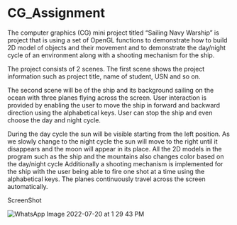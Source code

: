 # CG_Assignment

The computer graphics (CG) mini project titled “Sailing Navy Warship” is project that is 
using a set of OpenGL functions to demonstrate how to build 2D model of objects and their 
movement and to demonstrate the day/night cycle of an environment along with a shooting 
mechanism for the ship. 

The project consists of 2 scenes. 
The first scene shows the project information such as project title, name of student, 
USN and so on. 

The second scene will be of the ship and its background sailing on the ocean with 
three planes flying across the screen. 
User interaction is provided by enabling the user to move the ship in forward and backward 
direction using the alphabetical keys. User can stop the ship and even choose the day and 
night cycle. 

During the day cycle the sun will be visible starting from the left position. As we slowly 
change to the night cycle the sun will move to the right until it disappears and the moon will 
appear in its place. All the 2D models in the program such as the ship and the mountains also 
changes color based on the day/night cycle 
Additionally a shooting mechanism is implemented for the ship with the user being able to 
fire one shot at a time using the alphabetical keys. 
The planes continuously travel across the screen automatically. 

ScreenShot

![WhatsApp Image 2022-07-20 at 1 29 43 PM](https://user-images.githubusercontent.com/72649098/179933830-5dbacc7f-2ad7-4066-978c-654baed211fc.jpeg)

